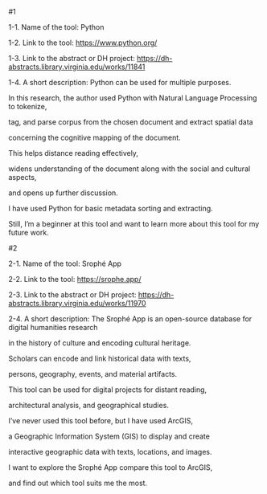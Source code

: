 #1


1-1. Name of the tool: Python

1-2. Link to the tool: <https://www.python.org/>

1-3. Link to the abstract or DH project: <https://dh-abstracts.library.virginia.edu/works/11841>

1-4. A short description: Python can be used for multiple purposes. 

In this research, the author used Python with Natural Language Processing to tokenize, 

tag, and parse corpus from the chosen document and extract spatial data 

concerning the cognitive mapping of the document. 

This helps distance reading effectively,

widens understanding of the document along with the social and cultural aspects,

and opens up further discussion. 

I have used Python for basic metadata sorting and extracting.

Still, I’m a beginner at this tool and want to learn more about this tool for my future work.



#2


2-1. Name of the tool: Srophé App 

2-2. Link to the tool: <https://srophe.app/>

2-3. Link to the abstract or DH project: <https://dh-abstracts.library.virginia.edu/works/11970>

2-4. A short description: The Srophé App is an open-source database for digital humanities research 

in the history of culture and encoding cultural heritage. 

Scholars can encode and link historical data with texts, 

persons, geography, events, and material artifacts. 

This tool can be used for digital projects for distant reading, 

architectural analysis, and geographical studies.

I’ve never used this tool before, but I have used ArcGIS,

a Geographic Information System (GIS) to display and create 

interactive geographic data with texts, locations, and images. 

I want to explore the Srophé App compare this tool to ArcGIS, 

and find out which tool suits me the most.